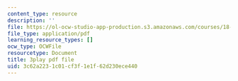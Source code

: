 ```yaml
---
content_type: resource
description: ''
file: https://ol-ocw-studio-app-production.s3.amazonaws.com/courses/18-086-mathematical-methods-for-engineers-ii-spring-2006/3c62a2231c01cf3f1e1f62d230ece440_HHwDX-3IPT0.pdf
file_type: application/pdf
learning_resource_types: []
ocw_type: OCWFile
resourcetype: Document
title: 3play pdf file
uid: 3c62a223-1c01-cf3f-1e1f-62d230ece440
---
```

